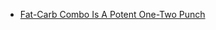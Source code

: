 - [Fat-Carb Combo Is A Potent One-Two Punch](https://www.scientificamerican.com/podcast/episode/fat-carb-combo-is-a-potent-one-two-punch/)